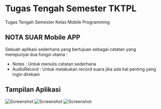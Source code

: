 # Tugas Tengah Semester TKTPL
Tugas Tengah Semester Kelas Mobile Programming

## NOTA SUAR Mobile APP
Sebuah aplikasi sederhana yang bertujuan sebagai catatan yang mempunyai dua fungsi utama :
* Notes : Untuk menulis catatan sederhana
* AudioRecord : Untuk melakukan record suara jika ada hal penting yang ingin direkam

## Tampilan Aplikasi

![Screenshot](splash_screen.png)  ![Screenshot](Main_Menu.png)  ![Screenshot](Drawer_menu.png)

